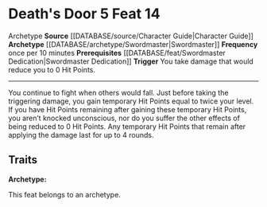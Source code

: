﻿---
actions: '[reaction]'
feat: Death's Door
frequency: once per 10 minutes
id: '1142'
level: '14'
name: Death's Door
prerequisite: '[[DATABASE/feat/Swordmaster Dedication|Swordmaster Dedication]]'
rarity: Common
source: '[[DATABASE/source/Character Guide|Character Guide]]'
trait:
- '[[DATABASE/trait/Archetype|Archetype]]'
trigger: You take damage that would reduce you to 0 Hit Points.
type: Feat

---
# Death's Door <span class="action-icon">5</span> <span class="item-type">Feat 14</span>

<span class="item-trait">Archetype</span>
**Source** [[DATABASE/source/Character Guide|Character Guide]] 
**Archetype** [[DATABASE/archetype/Swordmaster|Swordmaster]]
**Frequency** once per 10 minutes
**Prerequisites** [[DATABASE/feat/Swordmaster Dedication|Swordmaster Dedication]]
**Trigger** You take damage that would reduce you to 0 Hit Points.

---
You continue to fight when others would fall. Just before taking the triggering damage, you gain temporary Hit Points equal to twice your level. If you have Hit Points remaining after gaining these temporary Hit Points, you aren’t knocked unconscious, nor do you suffer the other effects of being reduced to 0 Hit Points. Any temporary Hit Points that remain after applying the damage last for up to 4 rounds.

## Traits

**Archetype:**

This feat belongs to an archetype.